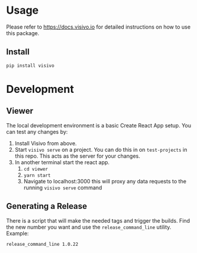 # Usage

Please refer to https://docs.visivo.io for detailed instructions on how to use this package.

## Install

```
pip install visivo
```

# Development

## Viewer

The local development environment is a basic Create React App setup.  You can test any changes by:

1. Install Visivo from above.
1. Start `visivo serve` on a project.  You can do this in on `test-projects` in this repo. This acts as the server for your changes.
1. In another terminal start the react app.  
    1. `cd viewer`
    1. `yarn start`
    1. Navigate to localhost:3000 this will proxy any data requests to the running `visivo serve` command 

## Generating a Release

There is a script that will make the needed tags and trigger the builds.  Find the new number you want and use the `release_command_line` utility.  Example:

`release_command_line 1.0.22`